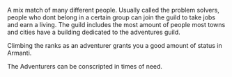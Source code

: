 A mix match of many different people. Usually called the problem solvers, people who dont belong in a certain group can join the guild to take jobs and earn a living. 
The guild includes the most amount of people most towns and cities have a building dedicated to the adventures guild.

Climbing the ranks as an adventurer grants you a good amount of status in Armanti.

The Adventurers can be conscripted in times of need.